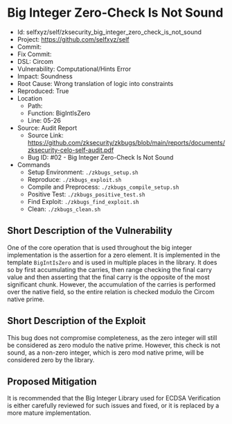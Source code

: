 # Big Integer Zero-Check Is Not Sound

* Id: selfxyz/self/zksecurity_big_integer_zero_check_is_not_sound
* Project: https://github.com/selfxyz/self
* Commit: 
* Fix Commit: 
* DSL: Circom
* Vulnerability: Computational/Hints Error
* Impact: Soundness
* Root Cause: Wrong translation of logic into constraints
* Reproduced: True
* Location
  - Path: 
  - Function: BigIntIsZero
  - Line: 05-26
* Source: Audit Report
  - Source Link: https://github.com/zksecurity/zkbugs/blob/main/reports/documents/zksecurity-celo-self-audit.pdf
  - Bug ID: #02 - Big Integer Zero-Check Is Not Sound
* Commands
  - Setup Environment: `./zkbugs_setup.sh`
  - Reproduce: `./zkbugs_exploit.sh`
  - Compile and Preprocess: `./zkbugs_compile_setup.sh`
  - Positive Test: `./zkbugs_positive_test.sh`
  - Find Exploit: `./zkbugs_find_exploit.sh`
  - Clean: `./zkbugs_clean.sh`

## Short Description of the Vulnerability

One of the core operation that is used throughout the big integer implementation is the assertion for a zero element. It is implemented in the template `BigIntIsZero` and is used in multiple places in the library. It does so by first accumulating the carries, then range checking the final carry value and then asserting that the final carry is the opposite of the most significant chunk. However, the accumulation of the carries is performed over the native field, so the entire relation is checked modulo the Circom native prime.

## Short Description of the Exploit

This bug does not compromise completeness, as the zero integer will still be considered as zero modulo the native prime. However, this check is not sound, as a non-zero integer, which is zero mod native prime, will be considered zero by the library.

## Proposed Mitigation

 It is recommended that the Big Integer Library used for ECDSA Verification is either carefully reviewed for such issues and fixed, or it is replaced by a more mature implementation.

